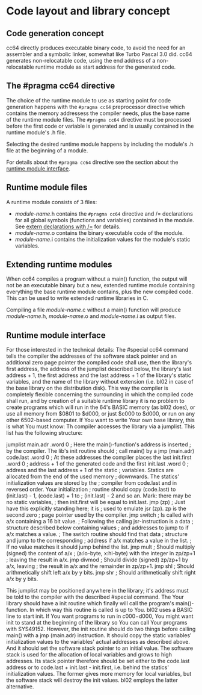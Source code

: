 # Code layout and library concept

## Code generation concept

cc64 directly produces executable binary code, to avoid the need for an
assembler and a symbolic linker, somewhat like Turbo Pascal 3.0 did.
cc64 generates non-relocatable code, using the end address of
a non-relocatable runtime module as start address for the generated code.


## The #pragma cc64 directive

The choice of the runtime module to use as starting point for code generation
happens with the `#pragma cc64` preprocessor directive which contains the
memory addressess the compiler needs, plus the base name of the runtime module
files. The `#pragma cc64` directive must be processed before the first code or
variable is generated and is usually contained in the runtime module's .h file.

Selecting the desired runtime module happens by including the module's .h
file at the beginning of a module.

For details about the `#pragma cc64` directive see the section about the
[runtime module interface](#runtime-module-interface).


## Runtime module files

A runtime module consists of 3 files:

- *module-name*.h contains the `#pragma cc64` directive and /= declarations for
all global symbols (functions and variables) contained in the module.
See [extern declarations with /=](C-lang-subset.md#extern-declarations-with-)
for details.
- *module-name*.o contains the binary executable code of the module.
- *module-name*.i contains the initialization values for the module's static
variables.


## Extending runtime modules

When cc64 compiles a program without a main() function, the output will not be
an executable binary but a new, extended runtime module containing everything
the base runtime module contains, plus the new compiled code. This can be used
to write extended runtime libraries in C.

Compiling a file *module-name*.c without a main() function will produce
*module-name*.h, *module-name*.o and *module-name*.i as output files.


## Runtime module interface

For those interested in the technical details: The #special cc64
command tells the compiler the addresses of the software stack pointer
and an additional zero page pointer the compiled code shall use, then
the library's first address, the address of the jumplist described
below, the library's last address + 1, the first address and the last
address + 1 of the library's static variables, and the name of the
library without extension (i.e. bl02 in case of the base library on
the distribution disk). This way the compiler is completely flexible
concerning the surrounding in which the compiled code shall run, and
by creation of a suitable runtime library it is no problem to create
programs which will run in the 64's BASIC memory (as bl02 does), or
use all memory from $0801 to $d000, or just $c000 to $d000, or run on
any other 6502-based computer.
If You want to write Your own base library, this is what You must know:
Th compiler accesses the library via a jumplist. This list has the
following structure:

jumplist
main.adr   .word 0   ; Here the main()-function's address is inserted
                     ; by the compiler. The lib's init routine should
                     ; call main() by a jmp (main.adr)
code.last  .word 0   ; At these addresses the compiler places the last
init.first .word 0   ; address + 1 of the generated code and the first
init.last  .word 0   ; address and the last address + 1 of the static
; variables. Statics are allocated from the end of the used memory
; downwards. The statics' initialization values are stored by the
; compiler from code.last and in reversed order. Your initialization
; routine should copy (code.last) to (init.last) - 1, (code.last) + 1 to
; (init.last) - 2 and so an. Mark: there may be no static variables,
; then init.first will be equal to init.last.
           jmp (zp)   ; Just have this explicitly standing here; it is
                      ; used to emulate jsr (zp). zp is the second zero
                      ; page pointer used by the compiler.
           jmp switch ; Is called with a/x containing a 16 bit value.
                      ; Following the calling jsr-instruction is a data
                      ; structure described below containing values
                      ; and addresses to jump to if a/x matches a value.
                      ; The switch routine should find that data
                      ; structure and jump to the corresponding
                      ; address if a/x matches a value in the list.
                      ; If no value matches it should jump behind the list.
           jmp mult   ; Should multiply (signed) the content of a/x
                      ; (a:lo-byte, x:hi-byte) with the integer in zp/zp+1
                      ; leaving the result in a/x.
           jmp divmod ; Should divide (signed) zp/zp+1 by a/x, leaving
                      ; the result in a/x and the remainder in zp/zp+1.
           jmp shl    ; Should arithmetically shift left a/x by y bits.
           jmp shr    ; Should arithmetically shift right a/x by y bits.

This jumplist may be positioned anywhere in the library; it's address
must be told to the compiler with the described #special command.
The Your library should have a init routine which finally will call
the program's main()-function. In which way this routine is called is up
to You. bl02 uses a BASIC line to start init. If You want programs to
run in $c000-$d000, You might want init to stand at the beginning of
the library so You can call Your programs with SYS49152.
However, the init routine should do two things before calling main()
with a jmp (main.adr) instruction. It should copy the static
variables' initialization values to the variables' actual addresses as
described above. And it should set the software stack pointer to an
initial value. The software stack is used for the allocation of local
variables and grows to high addresses. Its stack pointer therefore
should be set either to the code.last address or to
code.last + init.last - init.first, i.e. behind the statics'
initialization values. The former gives more memory for local
variables, but the software stack will destroy the init values. bl02
employs the latter alternative.

